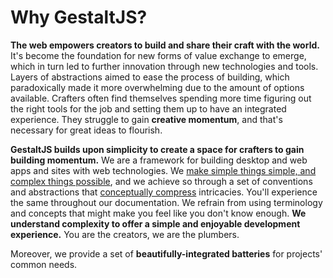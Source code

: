 # Why GestaltJS?

**The web empowers creators to build and share their craft with the world.**
It's become the foundation for new forms of value exchange to emerge,
which in turn led to further innovation through new technologies and tools.
Layers of abstractions aimed to ease the process of building,
which paradoxically made it more overwhelming due to the amount of options available.
Crafters often find themselves spending more time figuring out the right tools for the job and setting them up to have an integrated experience.
They struggle to gain **creative momentum**,
and that's necessary for great ideas to flourish.

**GestaltJS builds upon simplicity to create a space for crafters to gain building momentum.**
We are a framework for building desktop and web apps and sites with web technologies.
We [make simple things simple, and complex things possible](goodreads.com/quotes/8636264-simple-things-should-be-simple-complex-things-should-be-possible),
and we achieve so through a set of conventions and abstractions that [conceptually compress](https://m.signalvnoise.com/conceptual-compression-means-beginners-dont-need-to-know-sql-hallelujah/) intricacies.
You'll experience the same throughout our documentation.
We refrain from using terminology and concepts that might make you feel like you don't know enough.
**We understand complexity to offer a simple and enjoyable development experience.**
You are the creators,
we are the plumbers.


Moreover,
we provide a set of **beautifully-integrated batteries** for projects' common needs.

